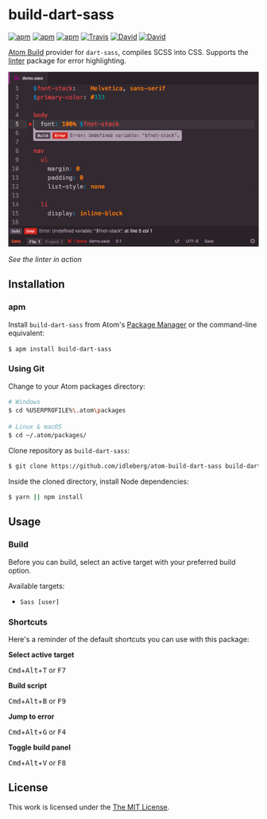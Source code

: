 # build-dart-sass

[![apm](https://img.shields.io/apm/l/build-dart-sass.svg?style=flat-square)](https://atom.io/packages/build-dart-sass)
[![apm](https://img.shields.io/apm/v/build-dart-sass.svg?style=flat-square)](https://atom.io/packages/build-dart-sass)
[![apm](https://img.shields.io/apm/dm/build-dart-sass.svg?style=flat-square)](https://atom.io/packages/build-dart-sass)
[![Travis](https://img.shields.io/travis/idleberg/atom-build-dart-sass.svg?style=flat-square)](https://travis-ci.org/idleberg/atom-build-dart-sass)
[![David](https://img.shields.io/david/idleberg/atom-build-dart-sass.svg?style=flat-square)](https://david-dm.org/idleberg/atom-build-dart-sass)
[![David](https://img.shields.io/david/dev/idleberg/atom-build-dart-sass.svg?style=flat-square)](https://david-dm.org/idleberg/atom-build-dart-sass?type=dev)

[Atom Build](https://atombuild.github.io/) provider for `dart-sass`, compiles SCSS into CSS. Supports the [linter](https://atom.io/packages/linter) package for error highlighting.

![Screenshot](https://raw.githubusercontent.com/idleberg/atom-build-dart-sass/master/screenshot.png)

*See the linter in action*

## Installation

### apm

Install `build-dart-sass` from Atom's [Package Manager](http://flight-manual.atom.io/using-atom/sections/atom-packages/) or the command-line equivalent:

`$ apm install build-dart-sass`

### Using Git

Change to your Atom packages directory:

```bash
# Windows
$ cd %USERPROFILE%\.atom\packages

# Linux & macOS
$ cd ~/.atom/packages/
```

Clone repository as `build-dart-sass`:

```bash
$ git clone https://github.com/idleberg/atom-build-dart-sass build-dart-sass
```

Inside the cloned directory, install Node dependencies:

```bash
$ yarn || npm install
```

## Usage

### Build

Before you can build, select an active target with your preferred build option.

Available targets:

* `Sass [user]`

### Shortcuts

Here's a reminder of the default shortcuts you can use with this package:

**Select active target**

<kbd>Cmd</kbd>+<kbd>Alt</kbd>+<kbd>T</kbd> or <kbd>F7</kbd>

**Build script**

<kbd>Cmd</kbd>+<kbd>Alt</kbd>+<kbd>B</kbd> or <kbd>F9</kbd>

**Jump to error**

<kbd>Cmd</kbd>+<kbd>Alt</kbd>+<kbd>G</kbd> or <kbd>F4</kbd>

**Toggle build panel**

<kbd>Cmd</kbd>+<kbd>Alt</kbd>+<kbd>V</kbd> or <kbd>F8</kbd>

## License

This work is licensed under the [The MIT License](LICENSE.md).

